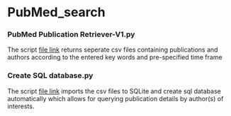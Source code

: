 # PubMed_search
### PubMed Publication Retriever-V1.py 
The script [file link](https://github.com/random-git/PubMed_search/blob/main/PubMed%20Publication%20Retriever-V1.py) returns seperate csv files containing publications and authors according to the entered key words and pre-specified time frame 
### Create SQL database.py 
The script [file link](https://github.com/random-git/PubMed_search/blob/main/Create%20SQL%20database.py) imports the csv files to SQLite and create sql database automatically which allows for querying publication details by author(s) of interests.
